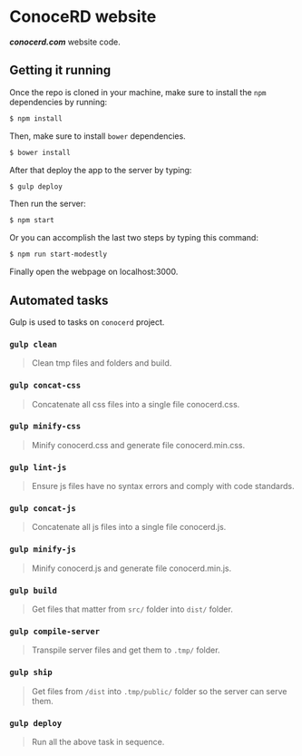 # ConoceRD website

**_conocerd.com_** website code.

## Getting it running

Once the repo is cloned in your machine, make sure to install the `npm` dependencies by running:
```sh
$ npm install
```

Then, make sure to install `bower` dependencies.
```sh
$ bower install
```

After that deploy the app to the server by typing:
```sh
$ gulp deploy
```

Then run the server:
```sh
$ npm start
```

Or you can accomplish the last two steps by typing this command:
```sh
$ npm run start-modestly
```

Finally open the webpage on localhost:3000.

## Automated tasks
Gulp is used to tasks on `conocerd` project.

### `gulp clean`
> Clean tmp files and folders and build.

### `gulp concat-css`
> Concatenate all css files into a single file conocerd.css.

### `gulp minify-css`
> Minify conocerd.css and generate file conocerd.min.css.

### `gulp lint-js`
> Ensure js files have no syntax errors and comply with code standards.

### `gulp concat-js`
> Concatenate all js files into a single file conocerd.js.

### `gulp minify-js`
> Minify conocerd.js and generate file conocerd.min.js.

### `gulp build`
> Get files that matter from `src/` folder into `dist/` folder.

### `gulp compile-server`
> Transpile server files and get them to `.tmp/` folder.

### `gulp ship`
> Get files from `/dist` into `.tmp/public/` folder so the server can serve them.

### `gulp deploy`
> Run all the above task in sequence.
